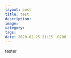 ```yaml
---
layout: post
title: test
description: 
image: 
category: 
tags: 
date: 2020-02-25 21:15 -0700
---
```

tester